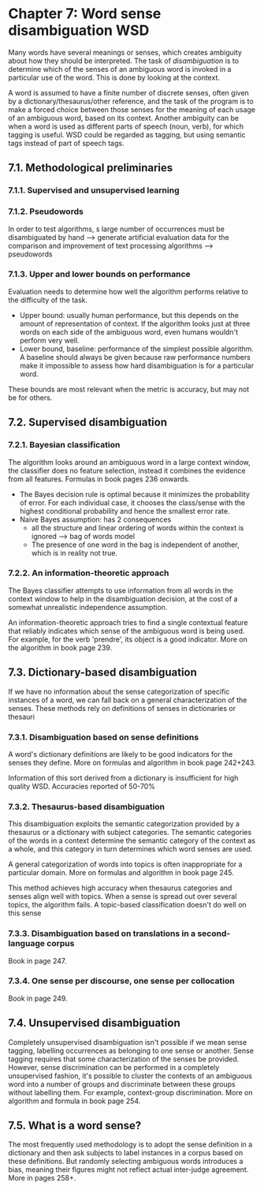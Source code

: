 # Chapter 7: Word sense disambiguation WSD

Many words have several meanings or senses, which creates ambiguity about how they should be interpreted. The task of *disambiguation* is to determine which of the senses of an ambiguous word is invoked in a particular use of the word. This is done by looking at the context.

A word is assumed to have a finite number of discrete senses, often given by a dictionary/thesaurus/other reference, and the task of the program is to make a forced choice between those senses for the meaning of each usage of an ambiguous word, based on its context. Another ambiguity can be when a word is used as different parts of speech (noun, verb), for which tagging is useful. WSD could be regarded as tagging, but using semantic tags instead of part of speech tags.

## 7.1. Methodological preliminaries

### 7.1.1. Supervised and unsupervised learning

### 7.1.2. Pseudowords

In order to test algorithms, s large number of occurrences must be disambiguated by hand --> generate artificial evaluation data for the comparison and improvement of text processing algorithms --> pseudowords

### 7.1.3. Upper and lower bounds on performance

Evaluation needs to determine how well the algorithm performs relative to the difficulty of the task.

* Upper bound: usually human performance, but this depends on the amount of representation of context. If the algorithm looks just at three words on each side of the ambiguous word, even humans wouldn't perform very well.
* Lower bound, baseline: performance of the simplest possible algorithm. A baseline should always be given because raw performance numbers make it impossible to assess how hard disambiguation is for a particular word.

These bounds are most relevant when the metric is accuracy, but may not be for others.

## 7.2. Supervised disambiguation

### 7.2.1. Bayesian classification

The algorithm looks around an ambiguous word in a large context window, the classifier does no feature selection, instead it combines the evidence from all features. Formulas in book pages 236 onwards.

* The Bayes decision rule is optimal because it minimizes the probability of error. For each individual case, it chooses the class/sense with the highest conditional probability and hence the smallest error rate.
* Naive Bayes assumption: has 2 consequences
    - all the structure and linear ordering of words within the context is ignored --> bag of words model
    - The presence of one word in the bag is independent of another, which is in reality not true.

### 7.2.2. An information-theoretic approach

The Bayes classifier attempts to use information from all words in the context window to help in the disambiguation decision, at the cost of a somewhat unrealistic independence assumption.

An information-theoretic approach tries to find a single contextual feature that reliably indicates which sense of the ambiguous word is being used. For example, for the verb 'prendre', its object is a good indicator. More on the algorithm in book page 239.

## 7.3. Dictionary-based disambiguation

If we have no information about the sense categorization of specific instances of a word, we can fall back on a general characterization of the senses. These methods rely on definitions of senses in dictionaries or thesauri

### 7.3.1. Disambiguation based on sense definitions

A word's dictionary definitions are likely to be good indicators for the senses they define. More on formulas and algorithm in book page 242+243.

Information of this sort derived from a dictionary is insufficient for high quality WSD. Accuracies reported of 50-70%

### 7.3.2. Thesaurus-based disambiguation

This disambiguation exploits the semantic categorization provided by a thesaurus or a dictionary with subject categories. The semantic categories of the words in a context determine the semantic category of the context as a whole, and this category in turn determines which word senses are used.

A general categorization of words into topics is often inappropriate for a particular domain. More on formulas and algorithm in book page 245.

This method achieves high accuracy when thesaurus categories and senses align well with topics. When a sense is spread out over several topics, the algorithm fails. A topic-based classification doesn't do well on this sense

### 7.3.3. Disambiguation based on translations in a second-language corpus

Book in page 247.

### 7.3.4. One sense per discourse, one sense per collocation

Book in page 249.

## 7.4. Unsupervised disambiguation

Completely unsupervised disambiguation isn't possible if we mean sense tagging, labelling occurrences as belonging to one sense or another. Sense tagging requires that some characterization of the senses be provided. However, sense discrimination can be performed in a completely unsupervised fashion, it's possible to cluster the contexts of an ambiguous word into a number of groups and discriminate between these groups without labelling them. For example, context-group discrimination. More on algorithm and formula in book page 254.

## 7.5. What is a word sense?

The most frequently used methodology is to adopt the sense definition in a dictionary and then ask subjects to label instances in a corpus based on these definitions. But randomly selecting ambiguous words introduces a bias, meaning their figures might not reflect actual inter-judge agreement. More in pages 258+.